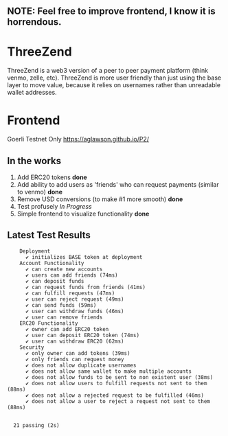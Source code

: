 ## NOTE: Feel free to improve frontend, I know it is horrendous.

# ThreeZend
ThreeZend is a web3 version of a peer to peer payment platform (think venmo, zelle, etc).
ThreeZend is more user friendly than just using the base layer to move value, because it relies on usernames rather than unreadable wallet addresses. 

# Frontend
Goerli Testnet Only
https://aglawson.github.io/P2/

## In the works
1. Add ERC20 tokens **done**
2. Add ability to add users as 'friends' who can request payments (similar to venmo) **done**
3. Remove USD conversions (to make #1 more smooth) **done**
4. Test profusely *In Progress*
5. Simple frontend to visualize functionality **done**

## Latest Test Results
```
    Deployment
      ✔ initializes BASE token at deployment
    Account Functionality
      ✔ can create new accounts
      ✔ users can add friends (74ms)
      ✔ can deposit funds
      ✔ can request funds from friends (41ms)
      ✔ can fulfill requests (47ms)
      ✔ user can reject request (49ms)
      ✔ can send funds (59ms)
      ✔ user can withdraw funds (46ms)
      ✔ user can remove friends
    ERC20 Functionality
      ✔ owner can add ERC20 token
      ✔ user can deposit ERC20 token (74ms)
      ✔ user can withdraw ERC20 (62ms)
    Security
      ✔ only owner can add tokens (39ms)
      ✔ only friends can request money
      ✔ does not allow duplicate usernames
      ✔ does not allow same wallet to make multiple accounts
      ✔ does not allow funds to be sent to non existent user (38ms)
      ✔ does not allow users to fulfill requests not sent to them (88ms)
      ✔ does not allow a rejected request to be fulfilled (46ms)
      ✔ does not allow a user to reject a request not sent to them (88ms)


  21 passing (2s)

```
